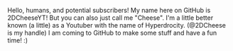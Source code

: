 Hello, humans, and potential subscribers!
My name here on GitHub is 2DCheeseYT! But you can also just call me "Cheese".
I'm a little better known (a little) as a Youtuber with the name of Hyperdrocity. (@2DCheese is my handle)
I am coming to GitHub to make some stuff and have a fun time! :)
